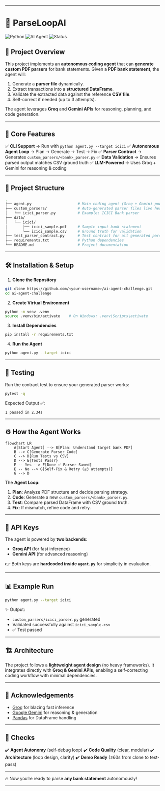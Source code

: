 

---

# 🧠 ParseLoopAI

![Python](https://img.shields.io/badge/Python-3.13-blue)
![AI Agent](https://img.shields.io/badge/AI-Agent-success)
![Status](https://img.shields.io/badge/Build-Passing-brightgreen)

## 🚀 Project Overview

This project implements an **autonomous coding agent** that can **generate custom PDF parsers** for bank statements.
Given a **PDF bank statement**, the agent will:

1. Generate a **parser file** dynamically.
2. Extract transactions into a **structured DataFrame**.
3. Validate the extracted data against the reference **CSV file**.
4. Self-correct if needed (up to 3 attempts).

The agent leverages **Groq** and **Gemini APIs** for reasoning, planning, and code generation.

---

## 🎯 Core Features

✅ **CLI Support** → Run with `python agent.py --target icici`
✅ **Autonomous Agent Loop** → Plan → Generate → Test → Fix
✅ **Parser Contract** → Generates `custom_parsers/<bank>_parser.py`
✅ **Data Validation** → Ensures parsed output matches CSV ground truth
✅ **LLM-Powered** → Uses Groq + Gemini for reasoning & coding

---

## 📂 Project Structure

```bash
.
├── agent.py                     # Main coding agent (Groq + Gemini powered)
├── custom_parsers/              # Auto-generated parser files live here
│   └── icici_parser.py          # Example: ICICI Bank parser
├── data/
│   └── icici/
│       ├── icici_sample.pdf     # Sample input bank statement
│       └── icici_sample.csv     # Ground truth for validation
├── test_parser_contract.py      # Test contract for all generated parsers
├── requirements.txt             # Python dependencies
└── README.md                    # Project documentation
```

---

## 🛠️ Installation & Setup

1. **Clone the Repository**

```bash
git clone https://github.com/<your-username>/ai-agent-challenge.git
cd ai-agent-challenge
```

2. **Create Virtual Environment**

```bash
python -m venv .venv
source .venv/bin/activate    # On Windows: .venv\Scripts\activate
```

3. **Install Dependencies**

```bash
pip install -r requirements.txt
```

4. **Run the Agent**

```bash
python agent.py --target icici
```

---

## 🧪 Testing

Run the contract test to ensure your generated parser works:

```bash
pytest -q
```

Expected Output ✅:

```
1 passed in 2.34s
```

---

## ⚙️ How the Agent Works

```
flowchart LR
    A[Start Agent] --> B[Plan: Understand target bank PDF]
    B --> C[Generate Parser Code]
    C --> D[Run Tests vs CSV]
    D --> E{Tests Pass?}
    E -- Yes --> F[Done ✅ Parser Saved]
    E -- No --> G[Self-Fix & Retry (≤3 attempts)]
    G --> D
```

The **Agent Loop**:

1. **Plan**: Analyze PDF structure and decide parsing strategy.
2. **Code**: Generate a new `custom_parsers/<bank>_parser.py`.
3. **Test**: Compare parsed DataFrame with CSV ground truth.
4. **Fix**: If mismatch, refine code and retry.

---

## 🔑 API Keys

The agent is powered by **two backends**:

* **Groq API** (for fast inference)
* **Gemini API** (for advanced reasoning)

👉 Both keys are **hardcoded inside `agent.py`** for simplicity in evaluation.

---

## 📊 Example Run

```bash
python agent.py --target icici
```

✨ Output:

* `custom_parsers/icici_parser.py` generated
* Validated successfully against `icici_sample.csv`
* ✅ Test passed

---

## 🏗️ Architecture

The project follows a **lightweight agent design** (no heavy frameworks).
It integrates directly with **Groq & Gemini APIs**, enabling a self-correcting coding workflow with minimal dependencies.

---

## 🙌 Acknowledgements

* [Groq](https://groq.com/) for blazing fast inference
* [Google Gemini](https://ai.google.dev/) for reasoning & generation
* [Pandas](https://pandas.pydata.org/) for DataFrame handling

---

## 📌 Checks

✔️ **Agent Autonomy** (self-debug loop)
✔️ **Code Quality** (clear, modular)
✔️ **Architecture** (loop design, clarity)
✔️ **Demo Ready** (≤60s from clone to test-pass)

---

🔥 Now you’re ready to parse **any bank statement** autonomously!

---


